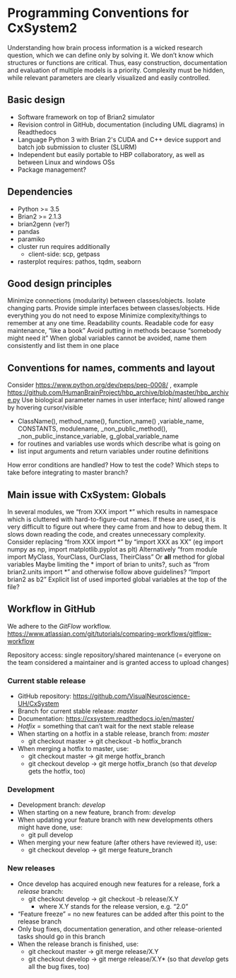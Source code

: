 # ﻿Programming Conventions for CxSystem2
Understanding how brain process information is a wicked research question, which we can define only by solving it. We don’t know which structures or functions are critical. Thus, easy construction, documentation and evaluation of multiple models is a priority. Complexity must be hidden, while relevant parameters are clearly visualized and easily controlled.

## Basic design
* Software framework on top of Brian2 simulator
* Revision control in GitHub, documentation (including UML diagrams) in Readthedocs
* Language Python 3 with Brian 2's CUDA and C++ device support and batch job submission to cluster (SLURM) 
* Independent but easily portable to HBP collaboratory, as well as between Linux and windows OSs
* Package management?

## Dependencies

* Python >= 3.5
* Brian2 >= 2.1.3
* brian2genn (ver?)
* pandas
* paramiko
* cluster run requires additionally 
   * client-side: scp, getpass 
* rasterplot requires: pathos, tqdm, seaborn

## Good design principles

Minimize connections (modularity) between classes/objects. Isolate changing parts. 
Provide simple interfaces between classes/objects. Hide everything you do not need to expose
Minimize complexity/things to remember at any one time.
Readability counts. Readable code for easy maintenance, “like a book”
Avoid putting in methods because “somebody might need it”
When global variables cannot be avoided, name them consistently and list them in one place

## Conventions for names, comments and layout 
Consider https://www.python.org/dev/peps/pep-0008/ ,
example https://github.com/HumanBrainProject/hbp_archive/blob/master/hbp_archive.py 
Use biological parameter names in user interface; hint/ allowed range by hovering cursor/visible
* ClassName(), method_name(), function_name() ,variable_name, CONSTANTS, modulename, _non_public_method(), _non_public_instance_variable, g_global_variable_name
* for routines and variables use words which describe what is going on
* list input arguments and return variables under routine definitions

How error conditions are handled?
How to test the code?
Which steps to take before integrating to master branch? 

## Main issue with CxSystem: Globals
In several modules, we “from XXX import *” which results in namespace which is cluttered with hard-to-figure-out names. If these are used, it is very difficult to figure out where they came from and how to debug them. It slows down reading the code, and creates unnecessary complexity.
Consider replacing  “from XXX import *” by “import XXX as XX” (eg import numpy as np, import matplotlib.pyplot as plt)
Alternatively “from module import MyClass, YourClass, OurClass, TheirClass”
Or __all__ method for global variables 
Maybe limiting the * import of brian to units?, such as “from brian2.units import *” and otherwise follow above guidelines? “Import brian2 as b2”
Explicit list of used imported global variables at the top of the file?



## Workflow in GitHub

We adhere to the *GitFlow* workflow.
<https://www.atlassian.com/git/tutorials/comparing-workflows/gitflow-workflow>

Repository access: single repository/shared maintenance (= everyone on the team considered a maintainer and is granted access to upload changes)

### Current stable release

* GitHub repository: <https://github.com/VisualNeuroscience-UH/CxSystem>
* Branch for current stable release: *master*
* Documentation: <https://cxsystem.readthedocs.io/en/master/>
* *Hotfix* = something that can’t wait for the next stable release
* When starting on a hotfix in a stable release, branch from: *master* 
  * git checkout master -> git checkout -b hotfix_branch
* When merging a hotfix to master, use: 
  * git checkout master -> git merge hotfix_branch
  * git checkout develop -> git merge hotfix_branch (so that *develop* gets the hotfix, too)

### Development

* Development branch: *develop*
* When starting on a new feature, branch from: *develop*
* When updating your feature branch with new developments others might have done, use:
  * git pull develop
* When merging your new feature (after others have reviewed it), use: 
  * git checkout develop -> git merge feature_branch

### New releases

* Once develop has acquired enough new features for a release, fork a *release* branch:
  * git checkout develop -> git checkout -b release/X.Y
    * where X.Y stands for the release version, e.g. “2.0”
* “Feature freeze” = no new features can be added after this point to the release branch
* Only bug fixes, documentation generation, and other release-oriented tasks should go in this branch
* When the release branch is finished, use:
  * git checkout master -> git merge release/X.Y
  * git checkout develop -> git merge release/X.Y* (so that *develop* gets all the bug fixes, too)
